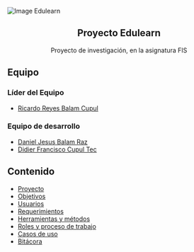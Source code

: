 ![Image Edulearn](https://thumbs.dreamstime.com/b/print-180897353.jpg)

<h2 align="center">Proyecto Edulearn</h2>
<p align="center">
  Proyecto de investigación, en la asignatura FIS
</p>

## Equipo

### Líder del Equipo

* [Ricardo Reyes Balam Cupul](https://github.com/rhzx0r)

### Equipo de desarrollo

* [Daniel Jesus Balam Raz](https://github.com/Ferjes123)
* [Didier Francisco Cupul Tec](https://github.com/DidierFranciscoCupulTec)

## Contenido

* [Proyecto](Documentacion/Proyecto.md)
* [Objetivos](Documentacion/Objetivos.md)
* [Usuarios](Documentacion/Usuarios.md)
* [Requerimientos](Documentacion/Requerimientos.md)
* [Herramientas y métodos](Documentacion/Herramientas-Metodos.md)
* [Roles y proceso de trabajo](Documentacion/Roles-Proceso.md)
* [Casos de uso](Documentacion/Casos-Uso.md)
* [Bitácora](Documentacion/Bitacora.md)
